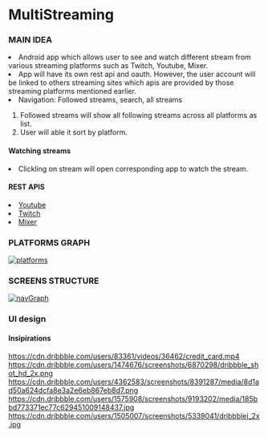 # MultiStreaming
<h3>MAIN IDEA</h3>
<li>Android app which allows user to see and watch different stream from various streaming platforms such as Twitch, Youtube, Mixer.</li>
<li>App will have its own rest api and oauth. However, the user account will be linked to others streaming sites which apis are provided by those streaming platforms
mentioned earlier.</li>
<li>Navigation: Followed streams, search, all streams</li>

1. Followed streams will show all following streams across all platforms as list.
2. User will able it sort by platform.



<h4>Watching streams</h4>
<li>Clickling on stream will open corresponding app to watch the stream.</li>


<h4>REST APIS</h4>

<li><a href="https://developers.google.com/youtube/v3">Youtube</a></li>
<li><a href="https://dev.twitch.tv/">Twitch</a></li>
<li><a href="https://dev.mixer.com/">Mixer</a></li>



<h3>PLATFORMS GRAPH</h3>
<a href="https://ibb.co/cchLBc4"><img src="https://i.ibb.co/99HtD9Q/platforms.png" alt="platforms" border="0"></a>
<h3>SCREENS STRUCTURE</h3>
<a href="https://ibb.co/H7np17B"><img src="https://i.ibb.co/Q9rjz9p/navGraph.png" alt="navGraph" border="0"></a>

<h3>UI design</h3>
<h4>Insipirations</h4>

https://cdn.dribbble.com/users/83361/videos/36462/credit_card.mp4
https://cdn.dribbble.com/users/1474676/screenshots/6870298/dribbble_shot_hd_2x.png
https://cdn.dribbble.com/users/4362583/screenshots/8391287/media/8d1ad50a624dcfa8e3a2e6eb867eb8d7.png
https://cdn.dribbble.com/users/1575908/screenshots/9193202/media/185bbd773371ec77c629451009148437.jpg
https://cdn.dribbble.com/users/1505007/screenshots/5339041/dribbblej_2x.jpg

